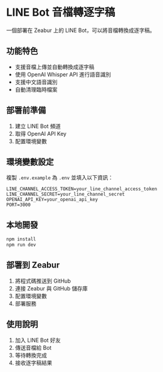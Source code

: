 # LINE Bot 音檔轉逐字稿

一個部署在 Zeabur 上的 LINE Bot，可以將音檔轉換成逐字稿。

## 功能特色

- 支援音檔上傳並自動轉換成逐字稿
- 使用 OpenAI Whisper API 進行語音識別
- 支援中文語音識別
- 自動清理臨時檔案

## 部署前準備

1. 建立 LINE Bot 頻道
2. 取得 OpenAI API Key
3. 配置環境變數

## 環境變數設定

複製 `.env.example` 為 `.env` 並填入以下資訊：

```
LINE_CHANNEL_ACCESS_TOKEN=your_line_channel_access_token
LINE_CHANNEL_SECRET=your_line_channel_secret
OPENAI_API_KEY=your_openai_api_key
PORT=3000
```

## 本地開發

```bash
npm install
npm run dev
```

## 部署到 Zeabur

1. 將程式碼推送到 GitHub
2. 連接 Zeabur 與 GitHub 儲存庫
3. 配置環境變數
4. 部署服務

## 使用說明

1. 加入 LINE Bot 好友
2. 傳送音檔給 Bot
3. 等待轉換完成
4. 接收逐字稿結果